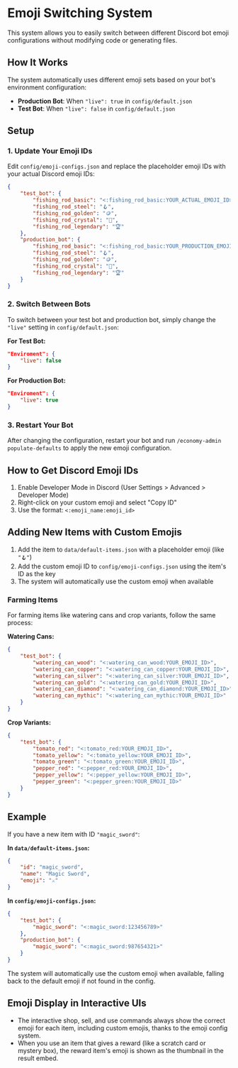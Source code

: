 # Emoji Switching System

This system allows you to easily switch between different Discord bot emoji configurations without modifying code or generating files.

## How It Works

The system automatically uses different emoji sets based on your bot's environment configuration:

- **Production Bot**: When `"live": true` in `config/default.json`
- **Test Bot**: When `"live": false` in `config/default.json`

## Setup

### 1. Update Your Emoji IDs

Edit `config/emoji-configs.json` and replace the placeholder emoji IDs with your actual Discord emoji IDs:

```json
{
    "test_bot": {
        "fishing_rod_basic": "<:fishing_rod_basic:YOUR_ACTUAL_EMOJI_ID>",
        "fishing_rod_steel": "🪝",
        "fishing_rod_golden": "🪙",
        "fishing_rod_crystal": "💠",
        "fishing_rod_legendary": "🏆"
    },
    "production_bot": {
        "fishing_rod_basic": "<:fishing_rod_basic:YOUR_PRODUCTION_EMOJI_ID>",
        "fishing_rod_steel": "🪝",
        "fishing_rod_golden": "🪙",
        "fishing_rod_crystal": "💠",
        "fishing_rod_legendary": "🏆"
    }
}
```

### 2. Switch Between Bots

To switch between your test bot and production bot, simply change the `"live"` setting in `config/default.json`:

**For Test Bot:**
```json
"Enviroment": {
    "live": false
}
```

**For Production Bot:**
```json
"Enviroment": {
    "live": true
}
```

### 3. Restart Your Bot

After changing the configuration, restart your bot and run `/economy-admin populate-defaults` to apply the new emoji configuration.

## How to Get Discord Emoji IDs

1. Enable Developer Mode in Discord (User Settings > Advanced > Developer Mode)
2. Right-click on your custom emoji and select "Copy ID"
3. Use the format: `<:emoji_name:emoji_id>`

## Adding New Items with Custom Emojis

1. Add the item to `data/default-items.json` with a placeholder emoji (like `"🪝"`)
2. Add the custom emoji ID to `config/emoji-configs.json` using the item's ID as the key
3. The system will automatically use the custom emoji when available

### Farming Items

For farming items like watering cans and crop variants, follow the same process:

**Watering Cans:**
```json
{
    "test_bot": {
        "watering_can_wood": "<:watering_can_wood:YOUR_EMOJI_ID>",
        "watering_can_copper": "<:watering_can_copper:YOUR_EMOJI_ID>",
        "watering_can_silver": "<:watering_can_silver:YOUR_EMOJI_ID>",
        "watering_can_gold": "<:watering_can_gold:YOUR_EMOJI_ID>",
        "watering_can_diamond": "<:watering_can_diamond:YOUR_EMOJI_ID>",
        "watering_can_mythic": "<:watering_can_mythic:YOUR_EMOJI_ID>"
    }
}
```

**Crop Variants:**
```json
{
    "test_bot": {
        "tomato_red": "<:tomato_red:YOUR_EMOJI_ID>",
        "tomato_yellow": "<:tomato_yellow:YOUR_EMOJI_ID>",
        "tomato_green": "<:tomato_green:YOUR_EMOJI_ID>",
        "pepper_red": "<:pepper_red:YOUR_EMOJI_ID>",
        "pepper_yellow": "<:pepper_yellow:YOUR_EMOJI_ID>",
        "pepper_green": "<:pepper_green:YOUR_EMOJI_ID>"
    }
}
```

## Example

If you have a new item with ID `"magic_sword"`:

**In `data/default-items.json`:**
```json
{
    "id": "magic_sword",
    "name": "Magic Sword",
    "emoji": "⚔️"
}
```

**In `config/emoji-configs.json`:**
```json
{
    "test_bot": {
        "magic_sword": "<:magic_sword:123456789>"
    },
    "production_bot": {
        "magic_sword": "<:magic_sword:987654321>"
    }
}
```

The system will automatically use the custom emoji when available, falling back to the default emoji if not found in the config.

## Emoji Display in Interactive UIs

- The interactive shop, sell, and use commands always show the correct emoji for each item, including custom emojis, thanks to the emoji config system.
- When you use an item that gives a reward (like a scratch card or mystery box), the reward item's emoji is shown as the thumbnail in the result embed. 
